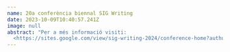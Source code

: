```yaml
---
name: 20a conferència biennal SIG Writing
date: 2023-10-09T10:40:57.241Z
image: null
abstract: "Per a més informació visiti:
  <https://sites.google.com/view/sig-writing-2024/conference-home?authuser=0>"
---
```

